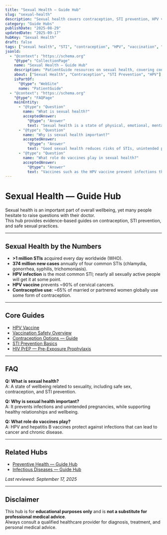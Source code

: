 ```yaml
---
title: "Sexual Health — Guide Hub"
slug: "sexual-health"
description: "Sexual health covers contraception, STI prevention, HPV vaccination, and safe practices. Explore guides on evidence-based care and protection."
category: "Guide Hubs"
publishDate: "2025-08-29"
updatedDate: "2025-09-17"
hubKey: "Sexual Health"
draft: false
tags: ["sexual health", "STI", "contraception", "HPV", "vaccination", "safe sex", "hub"]
jsonld:
  - "@context": "https://schema.org"
    "@type": "CollectionPage"
    name: "Sexual Health — Guide Hub"
    description: "PatientGuide resources on sexual health, covering contraception, STI prevention, HPV vaccination, and safe practices."
    about: ["Sexual Health", "Contraception", "STI Prevention", "HPV"]
    isPartOf:
      "@type": "WebSite"
      name: "PatientGuide"
  - "@context": "https://schema.org"
    "@type": "FAQPage"
    mainEntity:
      - "@type": "Question"
        name: "What is sexual health?"
        acceptedAnswer:
          "@type": "Answer"
          text: "Sexual health is a state of physical, emotional, mental, and social wellbeing related to sexuality. It includes safe practices, contraception, and STI prevention."
      - "@type": "Question"
        name: "Why is sexual health important?"
        acceptedAnswer:
          "@type": "Answer"
          text: "Good sexual health reduces risks of STIs, unintended pregnancies, and supports overall wellbeing and healthy relationships."
      - "@type": "Question"
        name: "What role do vaccines play in sexual health?"
        acceptedAnswer:
          "@type": "Answer"
          text: "Vaccines such as the HPV vaccine prevent infections that can lead to cancers, and hepatitis B vaccine reduces liver cancer risk."
---
```


# Sexual Health — Guide Hub

Sexual health is an important part of overall wellbeing, yet many people hesitate to raise questions with their doctor.  
This hub provides evidence-based guides on contraception, STI prevention, and safe sexual practices.

---

## Sexual Health by the Numbers
- **>1 million STIs** acquired every day worldwide (WHO).  
- **374 million new cases** annually of four common STIs (chlamydia, gonorrhea, syphilis, trichomoniasis).  
- **HPV infection** is the most common STI; nearly all sexually active people will get it at some point.  
- **HPV vaccine** prevents ~90% of cervical cancers.  
- **Contraceptive use**: ~65% of married or partnered women globally use some form of contraception.  

---

## Core Guides
- [HPV Vaccine](/guides/hpv-vaccine/)  
- [Vaccination Safety Overview](/guides/vaccination-safety-overview/)  
- [Contraception Options — Guide](/guides/contraception-options)  
- [STI Prevention Basics](/guides/sti-prevention)  
- [HIV PrEP — Pre-Exposure Prophylaxis](/guides/hiv-prep)  

---

## FAQ
**Q: What is sexual health?**  
A: A state of wellbeing related to sexuality, including safe sex, contraception, and STI prevention.  

**Q: Why is sexual health important?**  
A: It prevents infections and unintended pregnancies, while supporting healthy relationships and wellbeing.  

**Q: What role do vaccines play?**  
A: HPV and hepatitis B vaccines protect against infections that can lead to cancer and chronic disease.  

---

## Related Hubs
- [Preventive Health — Guide Hub](/guides/preventive-health/)  
- [Infectious Diseases — Guide Hub](/guides/infectious-diseases/)  

*Last reviewed: September 17, 2025*  

---

## Disclaimer
This hub is for **educational purposes only** and is **not a substitute for professional medical advice**.  
Always consult a qualified healthcare provider for diagnosis, treatment, and personal medical advice.

